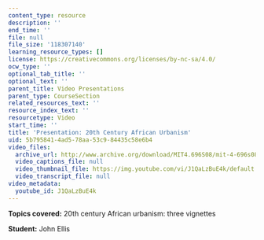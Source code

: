 ```yaml
---
content_type: resource
description: ''
end_time: ''
file: null
file_size: '118307140'
learning_resource_types: []
license: https://creativecommons.org/licenses/by-nc-sa/4.0/
ocw_type: ''
optional_tab_title: ''
optional_text: ''
parent_title: Video Presentations
parent_type: CourseSection
related_resources_text: ''
resource_index_text: ''
resourcetype: Video
start_time: ''
title: 'Presentation: 20th Century African Urbanism'
uid: 5b795841-4ad5-78aa-53c9-84435c58e6b4
video_files:
  archive_url: http://www.archive.org/download/MIT4.696S08/mit-4-696s08-john-ellis_300k.mp4
  video_captions_file: null
  video_thumbnail_file: https://img.youtube.com/vi/J1QaLzBuE4k/default.jpg
  video_transcript_file: null
video_metadata:
  youtube_id: J1QaLzBuE4k
---
```


**Topics covered:** 20th century African urbanism: three vignettes

**Student:** John Ellis


